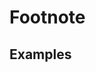 # Footnote

## Examples

<ex-code name="ex-footnote-basic"></ex-code>
<ex-code name="ex-footnote-target"></ex-code>
<ex-code name="ex-footnote-help"></ex-code>
